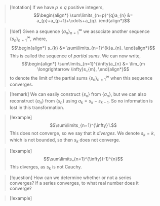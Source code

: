 >[!notation]
>If we have $p\le q$ positive integers,
>$$\begin{align*}
>\sum\limits_{n=p}^{q}a_{n} &= a_{p}+a_{p+1}+\cdots+a_{q}.
>\end{align*}$$

>[!def]
>Given a sequence $\left\{a_{n}\right\}_{n=1}^{\infty}$ we associate another sequence $\left\{s_{n}\right\}_{n=1}^\infty$, where,
>$$\begin{align*}
>s_{k} &= \sum\limits_{n=1}^{k}a_{n}.
>\end{align*}$$
>This is called the sequence of *partial sums*.
>We can now write,
>$$\begin{align*}
>\sum\limits_{n=1}^{\infty}a_{n} &= \lim_{m \longrightarrow \infty}s_{m},
>\end{align*}$$
>to denote the limit of the partial sums $\left\{s_{n}\right\}_{n=1}^{\infty}$ when this sequence converges.

>[!remark]
>We can easily construct $\left\{s_{n}\right\}$ from $\left\{a_{n}\right\}$, but we can also reconstruct $\left\{a_{n}\right\}$ from $\left\{s_{n}\right\}$ using $a_{k} = s_{k} - s_{k-1}$. So no information is lost in this transformation.

>[!example]
>$$\sum\limits_{n=1}^{\infty}1.$$
>This does not converge, so we say that it *diverges*.
>We denote $s_{k} = k$, which is not bounded, so then $s_{k}$ does not converge.

>[!example]
>$$\sum\limits_{n=1}^{\infty}(-1)^{n}$$
>This diverges, as $s_{k}$ is not Cauchy.

>[!question]
>How can we determine whether or not a series converges?
>If a series converges, to what real number does it converge?

>[!example]
>